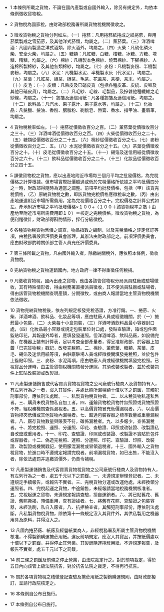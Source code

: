 * 1 本條例所載之貨物，不論在國內產製或自國外輸入，除另有規定外，均依本條例徵收貨物稅。

* 2 貨物稅為國家稅，由財政部稅務署所屬貨物稅機關徵收之。

* 3 徵收貨物稅之貨物分列如左。（一）捲菸：凡用捲菸紙捲成之紙捲菸，與用菸葉製成之雪茄菸，及其他洋式菸類，均屬之。（二）薰菸葉。（三）洋酒啤酒：凡國內製造之洋式酒類，除火酒外，均屬之。（四）火柴：凡硫化磷火柴、安全火柴，均屬之。（五）糖類：凡紅糖、白糖、桔糖、冰糖、方糖、塊糖、精糖，均屬之。（六）棉紗：凡機製本色棉紗、燒茸棉紗、下腳棉紗、人造棉所製棉紗，及其他各類棉紗，均屬之。（七）麥粉：凡機製麥粉、半機製麥粉，均屬之。（八）水泥：凡機製水泥、半機製水灰（代水泥），均屬之。（九）茶葉：凡紅茶、綠茶、磚茶、毛茶、花薰茶、茶梗、茶末，均屬之。（十）皮毛：（一）皮類：凡熟皮及已硝皮貨（包括各種皮革、皮統、皮毯及其他已硝皮貨），均屬之。（二）凡毛紗、毛線、毛製品，及摻雜他種纖維之毛紗線，均屬之。（十一）錫箔及迷信用紙：凡各種錫箔及迷信用紙，均屬之。（十二）飲料品：凡汽水、果子露汁、果子露水等，均屬之。（十三）化妝品：凡髮臘、髮油、香粉、胭脂粉、剃鬚皂、唇膏、香水、指甲油、畫眉筆，均屬之。

* 4 貨物稅稅率如左。（一）捲菸從價徵收百分之百。（二）薰菸葉從價徵收百分之三十。（三）洋酒啤酒從價徵收百分之百。（四）火柴從價徵收百分之二十。（五）糖類從價徵收百分之二十五。（六）棉紗從價徵收百分之七。（七）麥粉從價徵收百分之二．五。（八）水泥從價徵收百分之十五。（九）茶葉從價徵收百分之十。（十）皮毛從價徵收百分之十五。（十一）錫箔及迷信用紙從價徵收百分之六十。（十二）飲料品從價徵收百分之二十。（十三）化妝品從價徵收百分之四十五。

* 5 課徵貨物稅之貨物，應以出產地附近市場每三個月平均之批發價格，為完稅價格之計算根據。但市場實際批價超過或低於完稅價格所依據之平均批價四分之一時，財政部得隨時為適當之調整。前項平均批發價格，包括（甲）該貨完稅價格，（乙）原納貨物稅之數，即該貨物完稅價格應徵稅率之數，（丙）由出產地運達附近市場所需費用，定為完稅價格百分之十。完稅價格之計算公式如左。產地附近市場之平均批發價格×１００÷（１００＋該貨物稅率之數＋由產地至附近市場所需費用即１０）＝核定之完稅價格。徵收貨物稅之貨物，為便利稽徵計，財政部得斟酌情形，採行分級徵稅。

* 6 各種貨物稅貨物售價之調查，物品指數之編制，以及完稅價格之評定修訂等項，由稅務署設置評價委員會辦理，其辦法由財政部定之。前項評價委員會，應由財政部酌聘關係部主管人員充任評價委員。

* 7 第三條所載之貨物，凡由國外輸入者，除繳納關稅外，應依照本條例，徵收貨物稅。

* 8 完納貨物稅之貨物運銷國內，地方政府一律不得重徵任何稅捐。

* 9 凡徵收貨物稅，國內出產之貨物，應由各該管貨物稅分局派員駐廠或驗場徵收，其有特殊情形者，得由稅務署直接派員徵收，其不便派員駐廠或駐場者，得由該管貨物稅機關查明產額，分期徵牧，或由商人報請當地主管貨物稅機關依法徵收。

* 10 貨物完納貨物稅後，依左列規定核發完稅憑證，方准行銷。一、捲菸、火柴、洋酒啤酒、飲料品、化妝品等項，應由駐廠人員或經徵機關，於（一）捲菸最小包裝，（二）火柴每十小盒包裝，（三）洋酒啤酒飲料品最小容器封口處，（四）化妝品最小容器或規定包裝單位封口處，發貼查驗證，箱或包件面監貼印花，其報運外埠者，應填發發運照。但洋酒啤酒、飲料品廠，如設備完善，在機器上裝有計算表，足以考查全部產量者，得呈准財政部，於容器上加蓋「已完貨物稅」戳記，改發完稅照。二、棉紗、薰菸葉、糖類、茶葉、皮毛、錫箔及迷信用紙等項，由駐廠駐場人員或經徵機關填發完稅照，並於包件上監貼印照。三、麥粉、水泥兩項，應由駐廠人員或經徵機關填發完稅照。已稅貨品分運時，由主管貨物稅機關核發分運照，其須改裝改製者，並於改裝包件上監貼改裝證或改製證。

* 11 凡產製運儲銷售或代客買賣貨物稅貨物之公司廠號行棧商人及貨物持有人，有左列行為之一者，沒入其貨件，并處比照所漏稅額十倍以下之罰鍰，其觸犯刑事部份，應依刑法處斷。一、私製貨物稅貨物者。二、以未稅貨物私運私售者。三、購貨未稅貨物私自加工者。四、運銷貨物稅貨物并無照證或貨物照證不符，經稅務機關查係漏稅者。五、以高價貨物冒充低價漏稅者。六、以高價貨物摻夾低價或其他貨物內漏稅者。七、超過包裝容器之標準數量或重量漏稅者。八、廠存貨物數量與賬表不符，確係漏稅者。九、以多報少，查係漏稅者。十、將完稅照、運照、分運照、印花、查驗證、印照或改裝證、改製證私自改竄或重用者。十一、印花、查驗證、印照或改裝證、改製證不實貼於包件或容器者。十二、偽造完稅照、運照、分運照、印花、查驗證、印照、改裝證、改製證或機關戳記，使用朦混漏稅或冒領退稅者。十三、國外輸入之貨物稅貨物，於進口時不遵規定報請完稅者。前項漏稅貨物，如已出售，不能沒入者，除依法處罰并追繳貨價外，仍責令補稅。

* 12 凡產製運儲銷售及代客買賣貨物稅貨物之公司廠號行棧商人及貨物持有人，有左列行為之一者，處五千元以下之罰鍰。一、未遵規定辦理登記者。二、未遵規定手續報告，或報告不實者。三、完稅貨物分運或改運他處，未經換領分運照者。四、完稅起運之貨物，中途銷售，未經報請當地稅務機關核准者。五、完稅起運之貨物，未遵規定報請查驗，擅自運銷者。六、將已貼舊花、舊證、舊照撕揭，預備重用，查有證據者。七、將舊有花照、查驗證之包裝容器，未經洗刷，私自入廠者。八、抗拒檢查者。其觸犯刑事部份，應依刑法處斷。凡私製貨物稅貨物，除依第十一條規定沒入其貨件外，其供私製用之機器用具及原料，并得沒入之。

* 13 凡國內捲菸廠、紙廠及經營紙業商人，非經稅務署及所屬主管貨物稅機關核准，不得製銷購運捲菸用紙。違反前項規定，應沒入其貨品，并按紙價處以十倍以下之罰鍰，并得停止其營業。其製銷購運捲菸用紙，不遵規定報告，及報告不實者，處五千元以下之罰鍰。

* 14 前三條之罰鍰及前條之停止營業，由法院裁定行之。對於前項裁定，得於五日內向該管上級法院抗告，對於抗告法院之裁定，不得再行抗告。

* 15 關於各項貨物稅之稽徵登記查驗及捲菸用紙之製銷購運規則，由財政部擬訂，呈請行政院核定之。

* 16 本條例自公布日施行。

* 17 本條例自公布日施行。

